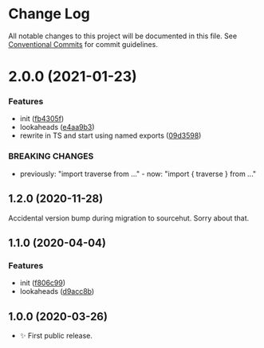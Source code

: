 # Change Log

All notable changes to this project will be documented in this file.
See [Conventional Commits](https://conventionalcommits.org) for commit guidelines.

# 2.0.0 (2021-01-23)


### Features

* init ([fb4305f](https://github.com/codsen/codsen/commit/fb4305f26ba085e6ebf4e6aa7cb97f078c1926e5))
* lookaheads ([e4aa9b3](https://github.com/codsen/codsen/commit/e4aa9b3a6b7605e93ef5d43ea11cd66ae7f6eba0))
* rewrite in TS and start using named exports ([09d3598](https://github.com/codsen/codsen/commit/09d35981a4d99597a3db4faf60dba3d247949739))


### BREAKING CHANGES

* previously: "import traverse from ..." - now: "import { traverse } from ..."





## 1.2.0 (2020-11-28)

Accidental version bump during migration to sourcehut. Sorry about that.

## 1.1.0 (2020-04-04)

### Features

- init ([f806c99](https://gitlab.com/codsen/codsen/commit/f806c9960d7edecc17e353d59ca9965966cf331d))
- lookaheads ([d9acc8b](https://gitlab.com/codsen/codsen/commit/d9acc8b338a8911327148e13e2c8098c809257e5))

## 1.0.0 (2020-03-26)

- ✨ First public release.
